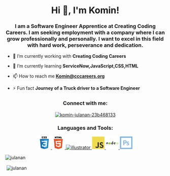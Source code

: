 <h1 align="center">Hi 👋, I'm Komin!</h1>
<h3 align="center">I am a Software Engineer Apprentice at Creating Coding Careers. I am seeking employment with a company where I can grow professionally and personally. I want to excel in this field with hard work, perseverance and dedication.</h3>

- 🔭 I’m currently working with **Creating Coding Careers**

- 🌱 I’m currently learning **ServiceNow,JavaScript,CSS,HTML**

- 📫 How to reach me **Komin@cccareers.org**

- ⚡ Fun fact **Journey of a Truck driver to a Software Engineer**

<h3 align="center">Connect with me:</h3>
<p align="center">
<a href="https://linkedin.com/in/komin-julanan-23b468133" target="blank"><img align="center" src="https://raw.githubusercontent.com/rahuldkjain/github-profile-readme-generator/master/src/images/icons/Social/linked-in-alt.svg" alt="komin-julanan-23b468133" height="30" width="40" /></a>
</p>

<h3 align="center">Languages and Tools:</h3>
<p align="center"> <a href="https://www.w3schools.com/css/" target="_blank" rel="noreferrer"> <img src="https://raw.githubusercontent.com/devicons/devicon/master/icons/css3/css3-original-wordmark.svg" alt="css3" width="40" height="40"/> </a> <a href="https://www.w3.org/html/" target="_blank" rel="noreferrer"> <img src="https://raw.githubusercontent.com/devicons/devicon/master/icons/html5/html5-original-wordmark.svg" alt="html5" width="40" height="40"/> </a> <a href="https://www.adobe.com/in/products/illustrator.html" target="_blank" rel="noreferrer"> <img src="https://www.vectorlogo.zone/logos/adobe_illustrator/adobe_illustrator-icon.svg" alt="illustrator" width="40" height="40"/> </a> <a href="https://developer.mozilla.org/en-US/docs/Web/JavaScript" target="_blank" rel="noreferrer"> <img src="https://raw.githubusercontent.com/devicons/devicon/master/icons/javascript/javascript-original.svg" alt="javascript" width="40" height="40"/> </a> <a href="https://nodejs.org" target="_blank" rel="noreferrer"> <img src="https://raw.githubusercontent.com/devicons/devicon/master/icons/nodejs/nodejs-original-wordmark.svg" alt="nodejs" width="40" height="40"/> </a> <a href="https://www.photoshop.com/en" target="_blank" rel="noreferrer"> <img src="https://raw.githubusercontent.com/devicons/devicon/master/icons/photoshop/photoshop-line.svg" alt="photoshop" width="40" height="40"/> </a> </p>

<p><img align="center" src="https://github-readme-stats.vercel.app/api/top-langs?username=julanan&show_icons=true&locale=en&layout=compact" alt="julanan" /></p>

<p>&nbsp;<img align="center" src="https://github-readme-stats.vercel.app/api?username=julanan&show_icons=true&locale=en" alt="julanan" /></p>
